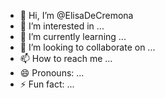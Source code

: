 - 👋 Hi, I’m @ElisaDeCremona
- 👀 I’m interested in ...
- 🌱 I’m currently learning ...
- 💞️ I’m looking to collaborate on ...
- 📫 How to reach me ...
- 😄 Pronouns: ...
- ⚡ Fun fact: ...

<!---
ElisaDeCremona/ElisaDeCremona is a ✨ special ✨ repository because its `README.md` (this file) appears on your GitHub profile.
You can click the Preview link to take a look at your changes.
--->
